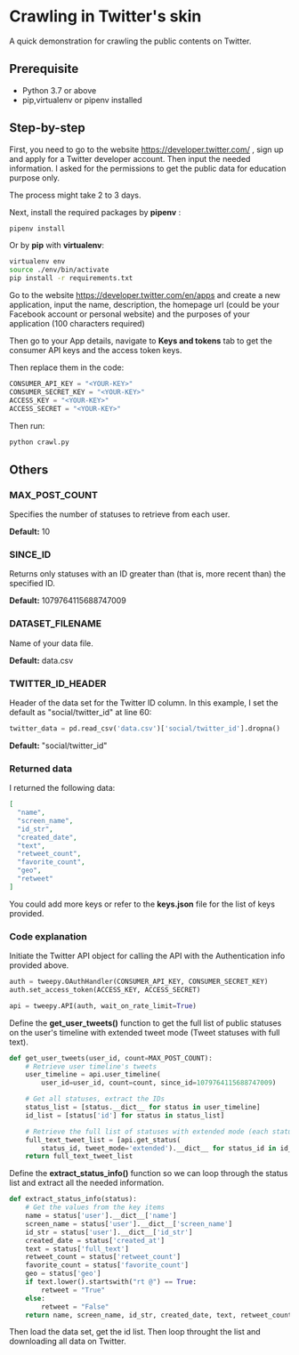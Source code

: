 # Crawling in Twitter's skin

A quick demonstration for crawling the public contents on Twitter.

## Prerequisite

- Python 3.7 or above
- pip,virtualenv or pipenv installed

## Step-by-step

First, you need to go to the website https://developer.twitter.com/ , sign up and apply for a Twitter developer account. Then input the needed information. I asked for the permissions to get the public data for education purpose only.

The process might take 2 to 3 days.

Next, install the required packages by **pipenv** :

```bash
pipenv install
```

Or by **pip** with **virtualenv**:

```bash
virtualenv env
source ./env/bin/activate
pip install -r requirements.txt
```

Go to the website https://developer.twitter.com/en/apps and create a new application, input
the name, description, the homepage url (could be your Facebook account or personal website) and the purposes of your application (100 characters required)

Then go to your App details,
navigate to
**Keys and tokens** tab to get the consumer API keys and the access token keys.

Then replace them in the code:

```python
CONSUMER_API_KEY = "<YOUR-KEY>"
CONSUMER_SECRET_KEY = "<YOUR-KEY>"
ACCESS_KEY = "<YOUR-KEY>"
ACCESS_SECRET = "<YOUR-KEY>"
```

Then run:

```bash
python crawl.py
```

## Others

### MAX_POST_COUNT

Specifies the number of statuses to retrieve from each user.

**Default:** 10

### SINCE_ID

Returns only statuses with an ID greater than (that is, more recent than) the specified ID.

**Default:** 1079764115688747009

### DATASET_FILENAME

Name of your data file.

**Default:** data.csv

### TWITTER_ID_HEADER

Header of the data set for the Twitter ID column. In this example, I set the default as "social/twitter_id" at line 60:

```python
twitter_data = pd.read_csv('data.csv')['social/twitter_id'].dropna()
```

**Default:** "social/twitter_id"

### Returned data

I returned the following data:

```json
[
  "name",
  "screen_name",
  "id_str",
  "created_date",
  "text",
  "retweet_count",
  "favorite_count",
  "geo",
  "retweet"
]
```

You could add more keys or refer to the **keys.json** file for the list of keys provided.

### Code explanation

Initiate the Twitter API object for calling the API with the Authentication info provided above.

```python
auth = tweepy.OAuthHandler(CONSUMER_API_KEY, CONSUMER_SECRET_KEY)
auth.set_access_token(ACCESS_KEY, ACCESS_SECRET)

api = tweepy.API(auth, wait_on_rate_limit=True)
```

Define the **get_user_tweets()** function to get the full list of public statuses on the user's timeline with extended tweet mode (Tweet statuses with full text).

```python
def get_user_tweets(user_id, count=MAX_POST_COUNT):
    # Retrieve user timeline's tweets
    user_timeline = api.user_timeline(
        user_id=user_id, count=count, since_id=1079764115688747009)

    # Get all statuses, extract the IDs
    status_list = [status.__dict__ for status in user_timeline]
    id_list = [status['id'] for status in status_list]

    # Retrieve the full list of statuses with extended mode (each status has full text)
    full_text_tweet_list = [api.get_status(
        status_id, tweet_mode='extended').__dict__ for status_id in id_list]
    return full_text_tweet_list
```

Define the **extract_status_info()** function so we can loop through the status list and extract all the needed information.

```python
def extract_status_info(status):
    # Get the values from the key items
    name = status['user'].__dict__['name']
    screen_name = status['user'].__dict__['screen_name']
    id_str = status['user'].__dict__['id_str']
    created_date = status['created_at']
    text = status['full_text']
    retweet_count = status['retweet_count']
    favorite_count = status['favorite_count']
    geo = status['geo']
    if text.lower().startswith("rt @") == True:
        retweet = "True"
    else:
        retweet = "False"
    return name, screen_name, id_str, created_date, text, retweet_count, favorite_count, geo, retweet
```

Then load the data set, get the id list. Then loop throught the list and downloading all data on Twitter.
